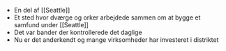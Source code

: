 - En del af [[Seattle]]
- Et sted hvor dværge og orker arbejdede sammen om at bygge et samfund under [[Seattle]]
- Det var bander der kontrollerede det daglige
- Nu er det anderkendt og mange virksomheder har investeret i distriktet
